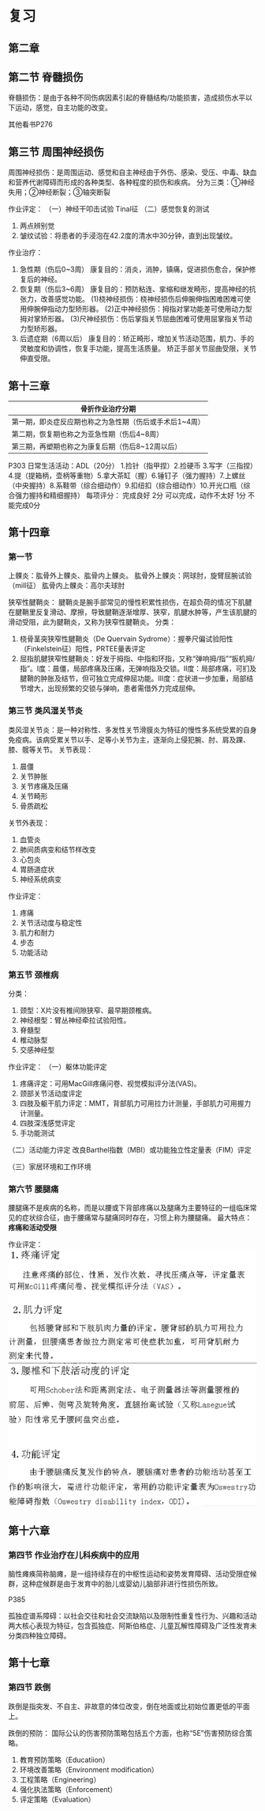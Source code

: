 # 复习

## 第二章

## 第二节 脊髓损伤

脊髓损伤：是由于各种不同伤病因素引起的脊髓结构/功能损害，造成损伤水平以下运动，感觉，自主功能的改变。

其他看书P276

## 第三节 周围神经损伤

周围神经损伤：是周围运动、感觉和自主神经由于外伤、感染、受压、中毒、缺血和营养代谢障碍而形成的各种类型、各种程度的损伤和疾病。
分为三类：①神经失用；②神经断裂；③轴突断裂

作业评定：
（一）神经干叩击试验
Tinal征
（二）感觉恢复的测试
1. 两点辨别觉
2. 皱纹试验：将患者的手浸泡在42.2度的清水中30分钟，直到出现皱纹。

作业治疗：
1. 急性期（伤后0~3周）
康复目的：消炎，消肿，镇痛，促进损伤愈合，保护修复后的神经。
2. 恢复期（伤后3~6周）
康复目的：预防粘连、挛缩和继发畸形，提高神经的抗张力，改善感觉功能。
(1)桡神经损伤：桡神经损伤后伸腕伸指困难困难可使用伸腕伸指动力型矫形器。
(2)正中神经损伤：拇指对掌功能差可使用动力型拇对掌矫形器。
(3)尺神经损伤：伤后掌指关节屈曲困难可使用屈掌指关节动力型矫形器。
3. 后遗症期（6周以后）
康复目的：矫正畸形，增加关节活动范围，肌力、手的灵敏度和协调性，恢复手功能，提高生活质量。
矫正手部关节屈曲受限，关节伸直受限。

## 第十三章

|骨折作业治疗分期|
|---|
|第一期，即炎症反应期也称之为急性期（伤后或手术后1~4周）|
|第二期，恢复期也称之为亚急性期（伤后4~8周）|
|第三期，再塑期也称之为康复后期（伤后8~12周以后）|

P303
日常生活活动：ADL（20分）
1.捡针（指甲捏）2.捡硬币 3.写字（三指捏）4.提（提箱柄，壶柄等重物）5.拿大茶缸（握）6.锤钉子（强力握持）7.上螺丝（中央握持）8.系鞋带（综合细动作）9.扣纽扣（综合细动作）10.开光口瓶（综合强力握持和精细握持）
每项评分：
完成良好 2分
可以完成，动作不太好 1分
不能完成0分

## 第十四章

### 第一节

上髁炎：肱骨外上髁炎、肱骨内上髁炎。
肱骨外上髁炎：网球肘，旋臂屈腕试验（mill征）
肱骨内上髁炎：高尔夫球肘

狭窄性腱鞘炎：
腱鞘炎是腕手部常见的慢性积累性损伤，在超负荷的情况下肌腱在腱鞘里反复滑动、摩擦，导致腱鞘逐渐增厚、狭窄，肌腱水肿等，产生该肌腱的滑动受阻，此为腱鞘炎，又称为狭窄性腱鞘炎。
分类：
1. 桡骨茎突狭窄性腱鞘炎（De Quervain Sydrome）：握拳尺偏试验阳性（Finkelstein征）阳性，PRTEE量表评定
2. 屈指肌腱狭窄性腱鞘炎：好发于拇指、中指和环指，又称“弹响拇/指”“扳机拇/指”。I度：晨僵，局部疼痛及压痛，无弹响指及交锁。II度：局部疼痛，可扪及腱鞘的肿胀及结节，但可独立完成伸屈功能。III度：症状进一步加重，局部结节增大，出现频繁的交锁与弹响，患者需借外力完成屈伸。

### 第三节 类风湿关节炎

类风湿关节炎：是一种对称性、多发性关节滑膜炎为特征的慢性多系统受累的自身免疫病。该病受累关节以手、足等小关节为主，逐渐向上侵犯腕、肘、肩及踝、膝、髋等关节。
关节表现：
1. 晨僵
2. 关节肿胀
3. 关节疼痛及压痛
4. 关节畸形
5. 骨质疏松

关节外表现：
1. 血管炎
2. 肺间质病变和结节样改变
3. 心包炎
4. 胃肠道症状
5. 神经系统病变

作业评定：
1. 疼痛
2. 关节活动度与稳定性
3. 肌力和耐力
4. 步态
5. 功能活动

### 第五节 颈椎病

分类：
1. 颈型：X片没有椎间隙狭窄、最早期颈椎病。
2. 神经根型：臂丛神经牵拉试验阳性。
3. 脊髓型
4. 椎动脉型
5. 交感神经型

作业评定：
（一）躯体功能评定
1. 疼痛评定：可用MacGill疼痛问卷、视觉模拟评分法(VAS)。
2. 颈部关节活动度评定
3. 四肢及躯干肌力评定：MMT，背部肌力可用拉力计测量，手部肌力可用握力计测量。
4. 四肢深浅感觉评定
5. 手功能测试

（二）活动能力评定
改良Barthel指数（MBI）或功能独立性定量表（FIM）评定

（三）家居环境和工作环境

### 第六节 腰腿痛

腰腿痛不是疾病的名称，而是以腰或下背部疼痛以及腿痛为主要特征的一组临床常见的症状综合征，由于腰痛常与腿痛同时存在，习惯上称为腰腿痛。
最大特点：**疼痛和活动受限**

作业评定：
![](图像/Snipaste_2023-12-16_18-08-12.png)

## 第十六章

### 第四节 作业治疗在儿科疾病中的应用

脑性瘫痪简称脑瘫，是一组持续存在的中枢性运动和姿势发育障碍、活动受限症候群，这种症候群是由于发育中的胎儿或婴幼儿脑部非进行性损伤所致。

P385

孤独症谱系障碍：以社会交往和社会交流缺陷以及限制性重复性行为、兴趣和活动两大核心表现为特征，包含孤独症、阿斯伯格症、儿童瓦解性障碍及广泛性发育未分类四种独立障碍。

## 第十七章

### 第四节 跌倒

跌倒是指突发、不自主、非故意的体位改变，倒在地面或比初始位置更低的平面上。

跌倒的预防：
国际公认的伤害预防策略包括五个方面，也称“5E”伤害预防综合策略。
1. 教育预防策略（Educatiion）
2. 环境改善策略（Environment modification）
3. 工程策略（Engineering）
4. 强化执法策略（Enforcement）
5. 评定策略（Evaluation）